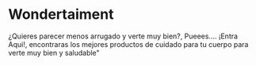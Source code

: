 # Wondertaiment
¿Quieres parecer menos arrugado y verte muy bien?, Pueees.... ¡Entra Aqui!, encontraras los mejores productos de cuidado para tu cuerpo para verte muy bien y saludable"
